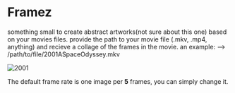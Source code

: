 # Framez
something small to create abstract artworks(not sure about this one) based on your movies files.
provide the path to your movie file (.mkv, .mp4, anything) and recieve a collage of the frames in the movie. an example:
--> /path/to/file/2001ASpaceOdyssey.mkv

![2001](/home/nitwit/2001_A_Space_Odyssey.jpg)

The default frame rate is one image per **5** frames, you can simply change it.
